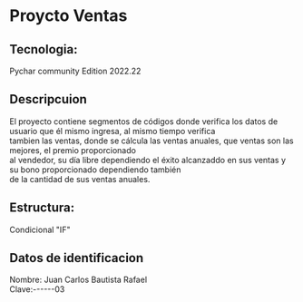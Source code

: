 # Proycto Ventas<br>
## Tecnologia:<br>
Pychar community Edition 2022.22<br>

## Descripcuion
El proyecto contiene segmentos de códigos donde verifica los datos de usuario que él mismo ingresa, al mismo tiempo verifica<br>
tambien las ventas, donde se cálcula las ventas anuales, que ventas son las mejores, el premio proporcionado<br>
al vendedor, su día libre dependiendo el éxito alcanzaddo en sus ventas y su bono proporcionado dependiendo también<br>
de la cantidad de sus ventas anuales.

## Estructura:<br>
Condicional "IF"<br>
## Datos de identificacion<br>
Nombre: Juan Carlos Bautista Rafael<br>
Clave:------03<br>

